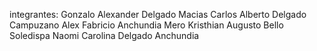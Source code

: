 integrantes:
Gonzalo Alexander Delgado Macias
Carlos Alberto Delgado Campuzano
Alex Fabricio Anchundia Mero
Kristhian Augusto Bello Soledispa 
Naomi Carolina Delgado Anchundia
